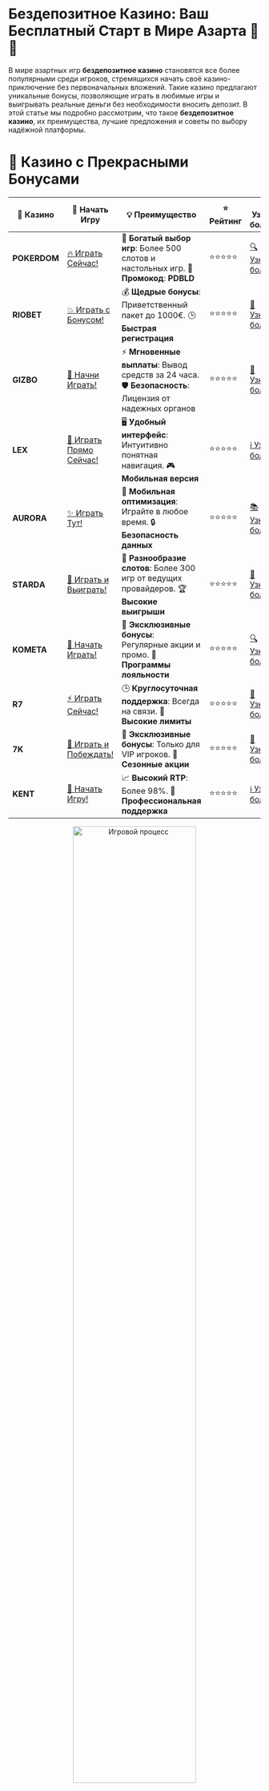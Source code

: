 # **Бездепозитное Казино: Ваш Бесплатный Старт в Мире Азарта 🎁🎰**

В мире азартных игр **бездепозитное казино** становятся все более популярными среди игроков, стремящихся начать своё казино-приключение без первоначальных вложений. Такие казино предлагают уникальные бонусы, позволяющие играть в любимые игры и выигрывать реальные деньги без необходимости вносить депозит. В этой статье мы подробно рассмотрим, что такое **бездепозитное казино**, их преимущества, лучшие предложения и советы по выбору надёжной платформы.

# 🌟 Казино с Прекрасными Бонусами

| 🎲 **Казино** | 🔗 **Начать Игру** | 💡 **Преимущество** | ⭐ **Рейтинг** | 🔗 **Узнать больше** | 🆕 **Новая информация** |
|--------------|---------------------|---------------------|----------------|----------------------|-------------------------|
| **POKERDOM**  | [🔥 Играть Сейчас!](https://brandplay.link/4k77v2yx) | 🎉 **Богатый выбор игр**: Более 500 слотов и настольных игр. 🎁 **Промокод**: **PDBLD** | ⭐⭐⭐⭐⭐ | [🔍 Узнать больше](https://brandplay.link/4k77v2yx) | 🏆 **Победители турниров** получают эксклюзивные подарки! |
| **RIOBET**    | [💥 Играть с Бонусом!](https://brandplay.link/7xBLTPyj) | 💰 **Щедрые бонусы**: Приветственный пакет до 1000€. 🕒 **Быстрая регистрация** | ⭐⭐⭐⭐⭐ | [📖 Узнать больше](https://brandplay.link/7xBLTPyj) | 💬 **Поддержка 24/7** для комфортной игры в любое время! |
| **GIZBO**     | [🚀 Начни Играть!](https://brandplay.link/bprXw4YV) | ⚡ **Мгновенные выплаты**: Вывод средств за 24 часа. 🛡️ **Безопасность**: Лицензия от надежных органов | ⭐⭐⭐⭐⭐ | [📝 Узнать больше](https://brandplay.link/bprXw4YV) | 🔒 **SSL-шифрование** для максимальной безопасности данных игроков. |
| **LEX**       | [💎 Играть Прямо Сейчас!](https://brandplay.link/zW4hdDFV) | 🖥️ **Удобный интерфейс**: Интуитивно понятная навигация. 🎮 **Мобильная версия** | ⭐⭐⭐⭐⭐ | [ℹ️ Узнать больше](https://brandplay.link/zW4hdDFV) | 📱 **Поддержка всех мобильных устройств** для удобства игры в любом месте. |
| **AURORA**    | [✨ Играть Тут!](https://10trafic-stat2.com/click/668546556bcc6313411604bd/6766/13032/subaccount) | 📱 **Мобильная оптимизация**: Играйте в любое время. 🔒 **Безопасность данных** | ⭐⭐⭐⭐⭐ | [📚 Узнать больше](https://10trafic-stat2.com/click/668546556bcc6313411604bd/6766/13032/subaccount) | 🌍 **Международная лицензия** на деятельность в разных странах. |
| **STARDА**    | [🎉 Играть и Выиграть!](https://brandplay.link/fB7xwRFL) | 🎰 **Разнообразие слотов**: Более 300 игр от ведущих провайдеров. 🏆 **Высокие выигрыши** | ⭐⭐⭐⭐⭐ | [🔎 Узнать больше](https://brandplay.link/fB7xwRFL) | 🎉 **Ежемесячные турниры** с крупными призами! |
| **KOMETA**    | [🎁 Начать Играть!](https://brandplay.link/8ZymQJV8) | 🎁 **Эксклюзивные бонусы**: Регулярные акции и промо. 🔄 **Программы лояльности** | ⭐⭐⭐⭐⭐ | [🔍 Узнать больше](https://brandplay.link/8ZymQJV8) | 🌟 **Персонализированные предложения** для долгосрочных игроков. |
| **R7**        | [⚡ Играть Сейчас!](https://brandplay.link/bMd3Yjsw) | 🕒 **Круглосуточная поддержка**: Всегда на связи. 💸 **Высокие лимиты** | ⭐⭐⭐⭐⭐ | [📖 Узнать больше](https://brandplay.link/bMd3Yjsw) | 🎯 **Рейтинг игроков** для лучших участников. |
| **7K**        | [🎯 Играть и Побеждать!](https://brandplay.link/BvQyFShp) | 🌟 **Эксклюзивные бонусы**: Только для VIP игроков. 🎉 **Сезонные акции** | ⭐⭐⭐⭐⭐ | [📝 Узнать больше](https://brandplay.link/BvQyFShp) | 🥇 **Особые привилегии** для постоянных игроков. |
| **KENT**      | [🔑 Начать Игру!](https://brandplay.link/Fv2WP3js) | 📈 **Высокий RTP**: Более 98%. 💼 **Профессиональная поддержка** | ⭐⭐⭐⭐⭐ | [ℹ️ Узнать больше](https://brandplay.link/Fv2WP3js) | 💬 **Поддержка на нескольких языках** для удобства игроков. |

<div align="center"> <img src="https://i.pinimg.com/originals/1d/b3/25/1db325483acbe642c6d4e6fdd73a4988.gif" alt="Игровой процесс" width="70%"> </div>
---

# 🚀 Быстрые Выигрыши и Поддержка

| 🎲 **Казино** | 🔗 **Начать Игру** | 💡 **Преимущество** | ⭐ **Рейтинг** | 🔗 **Узнать больше** | 🆕 **Новая информация** |
|--------------|---------------------|---------------------|----------------|----------------------|-------------------------|
| **GAMA**      | [🎯 Играть Прямо Сейчас!](https://brandplay.link/j6NMKsDz) | 🔍 **Интуитивный интерфейс**: Легкость использования. 🏅 **Престижные турниры** | ⭐⭐⭐⭐☆ | [🔎 Узнать больше](https://brandplay.link/j6NMKsDz) | 🏆 **Турниры с большими призами** каждый месяц. |
| **ONION**     | [💥 Играть и Выигрывать!](https://brandplay.link/zBGRVpQ9) | 🤑 **Низкие ставки**: Идеально для начинающих. 🔄 **Быстрые выводы** | ⭐⭐⭐⭐☆ | [🔍 Узнать больше](https://brandplay.link/zBGRVpQ9) | 🎮 **Казино для новичков** с простыми правилами. |
| **ЧЕМПИОН**   | [🏅 Играть в Турнире!](https://temon-gter.cfd/go/lRq?p80412p304504pcc44t17455) | 🏅 **Лояльная программа**: Награды за активность. 🎁 **Ежемесячные бонусы** | ⭐⭐⭐⭐☆ | [📖 Узнать больше](https://temon-gter.cfd/go/lRq?p80412p304504pcc44t17455) | 🥇 **Турниры и лояльность** — каждый шаг вознаграждается. |
| **VAVADA**    | [🚀 Играть Без Ожидания!](https://vavadapartner.pro/?promo=ea5c9275-6854-4505-94fc-95ab18221945-linkb2) | 🚀 **Быстрая регистрация**: Начните играть мгновенно. 🔐 **Безопасные транзакции** | ⭐⭐⭐⭐☆ | [📝 Узнать больше](https://vavadapartner.pro/?promo=ea5c9275-6854-4505-94fc-95ab18221945-linkb2) | 🏆 **Программа для новых игроков** с бонусами за регистрацию. |
| **FRIENDS**   | [🎉 Играть и Развлекаться!](https://gofriends.mba/linkb2) | 🤝 **Социальные игры**: Играйте с друзьями. 🌐 **Мультиплатформенность** | ⭐⭐⭐⭐☆ | [ℹ️ Узнать больше](https://gofriends.mba/linkb2) | 🎮 **Играйте с друзьями** и зарабатывайте бонусы за совместные действия. |
| **1WIN**      | [⚡ Играть и Выигрывать!](https://brandplay.link/smXVpBbG) | 🏆 **Спортивные ставки**: Широкий выбор видов спорта. 💵 **Высокие коэффициенты** | ⭐⭐⭐⭐☆ | [📚 Узнать больше](https://brandplay.link/smXVpBbG) | ⚽ **Бонусы на спортивные ставки** для активных игроков. |
| **DRIP**      | [💥 Играть Сразу!](https://drp-ircp01.com/c07e6a3db) | 🌐 **Инновационные игры**: Новейшие игровые технологии. 🛡️ **Высокая безопасность** | ⭐⭐⭐⭐☆ | [🔎 Узнать больше](https://drp-ircp01.com/c07e6a3db) | 🔧 **Инновационные функции** для удобства игры. |
| **JOYCASINO** | [🎰 Играть И Побеждать!](https://rpc30.call2me.pro/?/ru/registration?apkpop=0&partner=p24970p3291217pc98f) | 🎁 **Приятные бонусы**: Ежедневные акции и подарки. 🕹️ **Разнообразие игр** | ⭐⭐⭐⭐☆ | [🔍 Узнать больше](https://rpc30.call2me.pro/?/ru/registration?apkpop=0&partner=p24970p3291217pc98f) | 🎉 **Щедрые фриспины** для новых игроков. |
| **PLAYFORTUNA** | [🔥 Играть С Бонусом!](https://fortunapromo.net/alt/playfortuna/registration?0dc4a9362a71feb7e3f165fb8e766f70) | 🎉 **Регулярные акции**: Бонусы, фриспины и многое другое. 🏅 **Турниры** | ⭐⭐⭐⭐☆ | [📚 Узнать больше](https://fortunapromo.net/alt/playfortuna/registration?0dc4a9362a71feb7e3f165fb8e766f70) | 🎯 **Выгодные предложения** на популярные игры. |
| **SYKAA**     | [💸 Играть Сейчас!](https://s-two-way.com/?source=linkb2&pid=30697) | 💸 **Доступные ставки**: Идеально для новичков. 🎁 **Щедрые бонусы** | ⭐⭐⭐⭐☆ | [🔍 Узнать больше](https://s-two-way.com/?source=linkb2&pid=30697) | 💥 **Акции с большими бонусами** для новичков и опытных игроков. |

<div align="center"> <img src="https://i.pinimg.com/originals/1d/b3/25/1db325483acbe642c6d4e6fdd73a4988.gif" alt="Игровой процесс" width="70%"> </div>
---

# 💸 Казино с Привлекательными Программами Лояльности

| 🎲 **Казино** | 🔗 **Начать Игру** | 💡 **Преимущество** | ⭐ **Рейтинг** | 🔗 **Узнать больше** | 🆕 **Новая информация** |
|--------------|---------------------|---------------------|----------------|----------------------|-------------------------|
| **KOMETA**    | [🎯 Начни Играть!](https://brandplay.link/8ZymQJV8) | 🎁 **Эксклюзивные бонусы**: Регулярные акции и промо. 🔄 **Программы лояльности** | ⭐⭐⭐⭐⭐ | [🔍 Узнать больше](https://brandplay.link/8ZymQJV8) | 🌟 **Персонализированные предложения** для долгосрочных игроков. |
| **1Xslots**   | [🏅 Играть Прямо Сейчас!](https://brandplay.link/hSB1khtr) | 🎉 **Множество акций**: Еженедельные бонусы и турниры. 🛡️ **Безопасность** | ⭐⭐⭐⭐⭐ | [📚 Узнать больше](https://brandplay.link/hSB1khtr) | 🏅 **Награды за активность**: участники программы лояльности получают специальные привилегии. |
| **R7**        | [🚀 Играть Сейчас!](https://brandplay.link/bMd3Yjsw) | 🕒 **Круглосуточная поддержка**: Всегда на связи. 💸 **Высокие лимиты** | ⭐⭐⭐⭐⭐ | [📖 Узнать больше](https://brandplay.link/bMd3Yjsw) | 💬 **VIP-поддержка** для постоянных игроков с приоритетом. |


![Бездепозитное Казино](https://schaeffers-cdn.s3.amazonaws.com/images/default-source/schaeffers-cdn-images/default-images/sectors/bigstock-casino-gambling-concept-with-f-369012793.jpg?sfvrsn=493ad806_4)

## 🎲 Почему Выбирают Бездепозитное Казино?

**Бездепозитное казино** привлекает игроков по нескольким ключевым причинам:

- **Бесплатный старт**: Начните играть без необходимости вносить реальные деньги.
- **Минимальный риск**: Возможность попробовать новые игры без финансовых потерь.
- **Возможность выигрыша**: Шанс выиграть реальные деньги без депозита.
- **Тестирование платформы**: Ознакомьтесь с интерфейсом и функционалом казино перед внесением депозита.

## 🏆 Лучшие Бездепозитные Бонусы в Онлайн Казино

### 🎁 Приветственные Бонусы

Многие **бездепозитные казино** предлагают приветственные бонусы для новых игроков, которые включают бесплатные спины или небольшие суммы для игры в определённых слотах.

### 🆓 Бесплатные Спины

Бесплатные спины позволяют игрокам вращать барабаны популярных слотов без риска потери собственных средств. Это отличный способ ознакомиться с игрой и её бонусными функциями.

### 💸 Кэшбэк Акции

Некоторые казино предоставляют кэшбэк, возвращая часть проигранных средств, даже если вы играете бесплатно. Это помогает снизить общий риск и увеличить шансы на выигрыш.

### 🎉 Турниры и Соревнования

Участие в турнирах и соревнованиях с **бездепозитными бонусами** позволяет игрокам соревноваться за призовые фонды без необходимости внесения депозита.

## 💳 Как Выбрать Надёжное Бездепозитное Казино?

При выборе **бездепозитного казино** важно учитывать несколько ключевых факторов:

### 🔒 Лицензия и Регулирование

Убедитесь, что казино имеет лицензию от авторитетного регулятора, что гарантирует честность и безопасность игр.

### 🎮 Разнообразие Игр

Выбирайте казино, предлагающие широкий ассортимент игр от различных провайдеров, чтобы найти что-то по душе.

### 🛠 Техническая Поддержка

Качественная поддержка должна быть доступна 24/7 через чат, электронную почту или телефон для решения любых вопросов.

### 📱 Мобильная Совместимость

Убедитесь, что казино предлагает удобную мобильную версию или приложение для игры на смартфонах и планшетах.

### 📜 Условия Бонусов

Внимательно изучите условия использования **бездепозитных бонусов**, включая требования по отыгрышу и ограничения на вывод выигрышей.

## 🎁 Как Максимально Использовать Бездепозитные Бонусы

**Бездепозитные бонусы** могут значительно увеличить ваш банкролл и продлить время игры. Вот несколько советов, как максимально использовать эти предложения:

- **Читайте условия**: Внимательно изучите требования по отыгрышу и ограничения на вывод средств.
- **Выбирайте подходящие игры**: Некоторые бонусы действуют только на определённые игры, поэтому выбирайте те, которые вам нравятся.
- **Управляйте банкроллом**: Определите лимиты и придерживайтесь их, чтобы избежать перерасхода бонусных средств.
- **Используйте бонусы стратегически**: Применяйте разные стратегии ставок, чтобы увеличить шансы на выигрыш.

## 📈 Стратегии для Увеличения Шансов на Выигрыш

Хотя **бездепозитное казино** предоставляет бесплатные средства, важно использовать стратегии для повышения своих шансов на успех:

- **Изучайте игры**: Понимание механики и правил игр поможет вам принимать более обоснованные решения.
- **Управление временем**: Определите лимиты времени для игры, чтобы избежать перерасхода.
- **Анализируйте результаты**: Отслеживайте свои успехи и неудачи, чтобы улучшить свою стратегию.

## 🛡 Безопасность и Ответственная Игра

**Бездепозитное казино** обязаны обеспечивать высокий уровень безопасности личных данных и финансовых транзакций. Также важно выбирать казино, которые предлагают инструменты для ответственной игры, такие как установка лимитов депозитов и возможность самоисключения.

## 📱 Мобильные Бесплатные Онлайн Казино

Большинство **бездепозитных казино** предлагают мобильные версии своих платформ или специальные приложения, что позволяет играть в любое время и в любом месте. Мобильные казино обеспечивают полноценный игровой опыт на смартфонах и планшетах без необходимости скачивать дополнительные приложения.

## 📝 Заключение

**Бездепозитное казино** предлагают уникальную возможность испытать азарт и выиграть реальные деньги без первоначальных вложений. Выбирая надёжное казино, внимательно изучайте его предложения, условия и отзывы, чтобы обеспечить себе безопасный и приятный игровой опыт. Не забывайте играть ответственно и наслаждаться процессом!

✨ Удачи вам в мире онлайн-азарта! 🎉🎲💸
